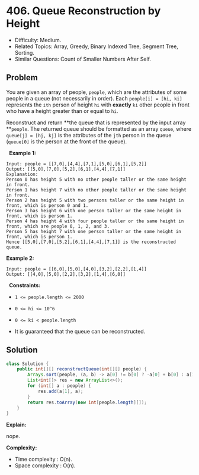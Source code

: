 # 406. Queue Reconstruction by Height

- Difficulty: Medium.
- Related Topics: Array, Greedy, Binary Indexed Tree, Segment Tree, Sorting.
- Similar Questions: Count of Smaller Numbers After Self.

## Problem

You are given an array of people, ```people```, which are the attributes of some people in a queue (not necessarily in order). Each ```people[i] = [hi, ki]``` represents the ```ith``` person of height ```hi``` with **exactly** ```ki``` other people in front who have a height greater than or equal to ```hi```.

Reconstruct and return **the queue that is represented by the input array **```people```. The returned queue should be formatted as an array ```queue```, where ```queue[j] = [hj, kj]``` is the attributes of the ```jth``` person in the queue (```queue[0]``` is the person at the front of the queue).

 
**Example 1:**

```
Input: people = [[7,0],[4,4],[7,1],[5,0],[6,1],[5,2]]
Output: [[5,0],[7,0],[5,2],[6,1],[4,4],[7,1]]
Explanation:
Person 0 has height 5 with no other people taller or the same height in front.
Person 1 has height 7 with no other people taller or the same height in front.
Person 2 has height 5 with two persons taller or the same height in front, which is person 0 and 1.
Person 3 has height 6 with one person taller or the same height in front, which is person 1.
Person 4 has height 4 with four people taller or the same height in front, which are people 0, 1, 2, and 3.
Person 5 has height 7 with one person taller or the same height in front, which is person 1.
Hence [[5,0],[7,0],[5,2],[6,1],[4,4],[7,1]] is the reconstructed queue.
```

**Example 2:**

```
Input: people = [[6,0],[5,0],[4,0],[3,2],[2,2],[1,4]]
Output: [[4,0],[5,0],[2,2],[3,2],[1,4],[6,0]]
```

 
**Constraints:**


	
- ```1 <= people.length <= 2000```
	
- ```0 <= hi <= 10^6```
	
- ```0 <= ki < people.length```
	
- It is guaranteed that the queue can be reconstructed.



## Solution

```java
class Solution {
    public int[][] reconstructQueue(int[][] people) {
        Arrays.sort(people, (a, b) -> a[0] != b[0] ? -a[0] + b[0] : a[1] - b[1]);
        List<int[]> res = new ArrayList<>();
        for (int[] a : people) {
            res.add(a[1], a);
        }
        return res.toArray(new int[people.length][]);
    }
}
```

**Explain:**

nope.

**Complexity:**

* Time complexity : O(n).
* Space complexity : O(n).
